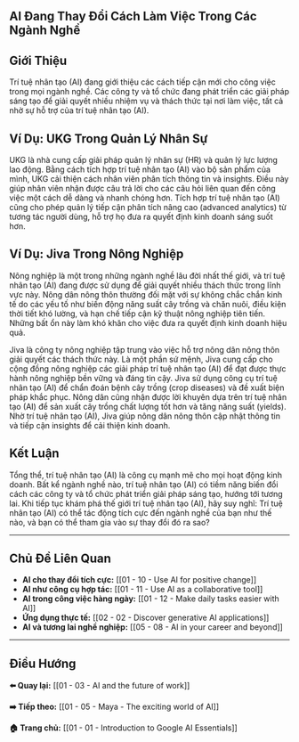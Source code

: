 ## AI Đang Thay Đổi Cách Làm Việc Trong Các Ngành Nghề

## Giới Thiệu

Trí tuệ nhân tạo (AI) đang giới thiệu các cách tiếp cận mới cho công việc trong mọi ngành nghề. Các công ty và tổ chức đang phát triển các giải pháp sáng tạo để giải quyết nhiều nhiệm vụ và thách thức tại nơi làm việc, tất cả nhờ sự hỗ trợ của trí tuệ nhân tạo (AI).

## Ví Dụ: UKG Trong Quản Lý Nhân Sự

UKG là nhà cung cấp giải pháp quản lý nhân sự (HR) và quản lý lực lượng lao động. Bằng cách tích hợp trí tuệ nhân tạo (AI) vào bộ sản phẩm của mình, UKG cải thiện cách nhân viên phân tích thông tin và insights. Điều này giúp nhân viên nhận được câu trả lời cho các câu hỏi liên quan đến công việc một cách dễ dàng và nhanh chóng hơn. Tích hợp trí tuệ nhân tạo (AI) cũng cho phép quản lý tiếp cận phân tích nâng cao (advanced analytics) từ tương tác người dùng, hỗ trợ họ đưa ra quyết định kinh doanh sáng suốt hơn.

## Ví Dụ: Jiva Trong Nông Nghiệp

Nông nghiệp là một trong những ngành nghề lâu đời nhất thế giới, và trí tuệ nhân tạo (AI) đang được sử dụng để giải quyết nhiều thách thức trong lĩnh vực này. Nông dân nông thôn thường đối mặt với sự không chắc chắn kinh tế do các yếu tố như biến động năng suất cây trồng và chăn nuôi, điều kiện thời tiết khó lường, và hạn chế tiếp cận kỹ thuật nông nghiệp tiên tiến. Những bất ổn này làm khó khăn cho việc đưa ra quyết định kinh doanh hiệu quả.

Jiva là công ty nông nghiệp tập trung vào việc hỗ trợ nông dân nông thôn giải quyết các thách thức này. Là một phần sứ mệnh, Jiva cung cấp cho cộng đồng nông nghiệp các giải pháp trí tuệ nhân tạo (AI) để đạt được thực hành nông nghiệp bền vững và đáng tin cậy. Jiva sử dụng công cụ trí tuệ nhân tạo (AI) để chẩn đoán bệnh cây trồng (crop diseases) và đề xuất biện pháp khắc phục. Nông dân cũng nhận được lời khuyên dựa trên trí tuệ nhân tạo (AI) để sản xuất cây trồng chất lượng tốt hơn và tăng năng suất (yields). Nhờ trí tuệ nhân tạo (AI), Jiva giúp nông dân nông thôn cập nhật thông tin và tiếp cận insights để cải thiện kinh doanh.

## Kết Luận

Tổng thể, trí tuệ nhân tạo (AI) là công cụ mạnh mẽ cho mọi hoạt động kinh doanh. Bất kể ngành nghề nào, trí tuệ nhân tạo (AI) có tiềm năng biến đổi cách các công ty và tổ chức phát triển giải pháp sáng tạo, hướng tới tương lai. Khi tiếp tục khám phá thế giới trí tuệ nhân tạo (AI), hãy suy nghĩ: Trí tuệ nhân tạo (AI) có thể tác động tích cực đến ngành nghề của bạn như thế nào, và bạn có thể tham gia vào sự thay đổi đó ra sao?

---

## Chủ Đề Liên Quan

- **AI cho thay đổi tích cực:** [[01 - 10 - Use AI for positive change]]
- **AI như công cụ hợp tác:** [[01 - 11 - Use AI as a collaborative tool]]
- **AI trong công việc hàng ngày:** [[01 - 12 - Make daily tasks easier with AI]]
- **Ứng dụng thực tế:** [[02 - 02 - Discover generative AI applications]]
- **AI và tương lai nghề nghiệp:** [[05 - 08 - AI in your career and beyond]]

---

## Điều Hướng

**⬅️ Quay lại:** [[01 - 03 - AI and the future of work]]

**➡️ Tiếp theo:** [[01 - 05 - Maya - The exciting world of AI]]

**🏠 Trang chủ:** [[01 - 01 - Introduction to Google AI Essentials]]
